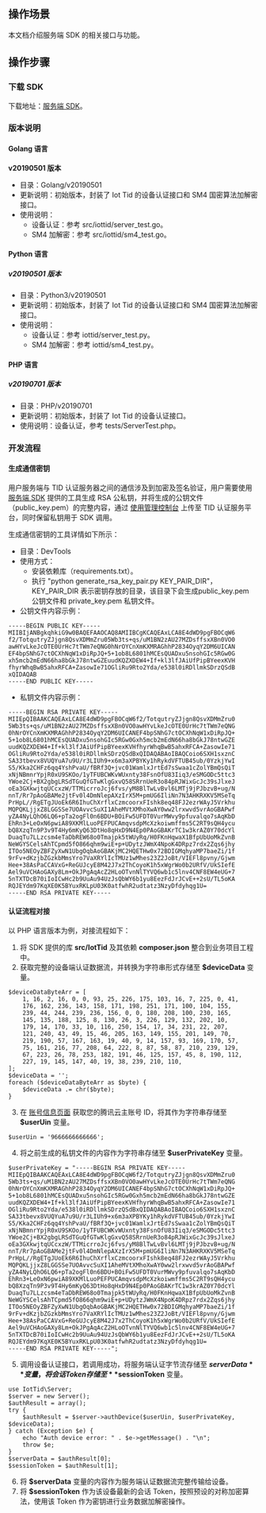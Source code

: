 ## 操作场景
本文档介绍服务端 SDK 的相关接口与功能。


## 操作步骤
### 下载 SDK
下载地址：[服务端 SDK](https://iotsec-1256872341.cos.ap-guangzhou.myqcloud.com/tid-server-sdk.zip)。


### 版本说明

#### Golang 语言
**v20190501 版本**
- 目录：Golang/v20190501
- 更新说明：初始版本，封装了 Iot Tid 的设备认证接口和 SM4 国密算法加解密接口。
- 使用说明：
  - 设备认证：参考 src/iottid/server_test.go。
  - SM4 加解密：参考 src/iottid/sm4_test.go。

#### Python 语言
##### v20190501 版本
- 目录：Python3/v20190501
- 更新说明：初始版本，封装了 Iot Tid 的设备认证接口和 SM4 国密算法加解密接口。
- 使用说明：
  - 设备认证：参考 iottid/server_test.py。
  - SM4 加解密：参考 iottid/sm4_test.py。

#### PHP 语言
##### v20190701 版本
- 目录：PHP/v20190701
- 更新说明：初始版本，封装了 Iot Tid 的设备认证接口。
- 使用说明：设备认证，参考 tests/ServerTest.php。


### 开发流程
#### 生成通信密钥
用户服务端与 TID 认证服务器之间的通信涉及到加密及签名验证，用户需要使用 [服务端 SDK](https://iotsec-1256872341.cos.ap-guangzhou.myqcloud.com/tid-server-sdk.zip) 提供的工具生成 RSA 公私钥，并将生成的公钥文件（public_key.pem）的完整内容，通过 [使用管理控制台](https://console.cloud.tencent.com/iottid/uproducts) 上传至 TID 认证服务平台，同时保留私钥用于 SDK 调用。

生成通信密钥的工具详情如下所示：
- 目录：DevTools
- 使用方式：
  - 安装依赖库（requirements.txt）。
  - 执行 "python generate_rsa_key_pair.py KEY_PAIR_DIR"，KEY_PAIR_DIR 表示密钥存放的目录，该目录下会生成public_key.pem 公钥文件和 private_key.pem 私钥文件。
- 公钥文件内容示例：
```
-----BEGIN PUBLIC KEY-----
MIIBIjANBgkqhkiG9w0BAQEFAAOCAQ8AMIIBCgKCAQEAxLCA8E4dWD9pgFBOCqW6
f2/TotqutryZJjgn8QsvXDMmZru05Wb3ts+qs/uM1BN2zAU27MZDsffsxXBn0VO0
awHYvLkeJcOTE0UrHc7tTWm7eQNG0hNrOYCnXmKXMRAGhhP2834OyqY2DM6UICAN
EF4bpSNhG7ctOCXhNqW1xDiRpJQ+5+1ob8L6801hMCEsQUADxu5nsohGIc5RGw0G
xh5mcb2mEdN66ha8bGkJ78ntwGZEuudKQZXDEW4+If+kl3lfJAiUfPipBYeexKVH
fhyrWhqBwB5ahxRFCA+ZasowIe71OGliRu9Rto2Yda/e538l0iRDllmkSDrzQSdB
xQIDAQAB
-----END PUBLIC KEY-----
```
- 私钥文件内容示例：
```
-----BEGIN RSA PRIVATE KEY-----
MIIEpQIBAAKCAQEAxLCA8E4dWD9pgFBOCqW6f2/TotqutryZJjgn8QsvXDMmZru0
5Wb3ts+qs/uM1BN2zAU27MZDsffsxXBn0VO0awHYvLkeJcOTE0UrHc7tTWm7eQNG
0hNrOYCnXmKXMRAGhhP2834OyqY2DM6UICANEF4bpSNhG7ctOCXhNqW1xDiRpJQ+
5+1ob8L6801hMCEsQUADxu5nsohGIc5RGw0Gxh5mcb2mEdN66ha8bGkJ78ntwGZE
uudKQZXDEW4+If+kl3lfJAiUfPipBYeexKVHfhyrWhqBwB5ahxRFCA+ZasowIe71
OGliRu9Rto2Yda/e538l0iRDllmkSDrzQSdBxQIDAQABAoIBAQCoio6SXH1sxznC
SA33tbevx8VUQYuA7u9U/r3LIUh9+x6m3aXPBYKy1hRykdVFTUB45ub/0YzkjYwI
S5/Kka2CHFz6qq4YshPvaU/fBRf3Q+jvc01WamlxJrtEd7sSwaa1cZolYBmQsQiT
xNjNBmnrYpjR0xU9SKOo/1yTFUBCWKvWUxnty38FsnOfU83Iiq3/eSMGODc5ttc3
YWoe2Cj+BX2gbgLRSdTGuQfGTwKlgGxvQ58SRrnUeR3o84pRJWixGcJc39sJlxeJ
oEa3GXkwjtqUCcxzW/TTMicrroJcj6fvs/yM8BlTwLvBvl6LMTj9jPJbzvB+ug/N
nnT/Rr7pAoGBAMe2jtFv0l4DmNlepAXzIrX5M+pmUG6IliNn7N3AHKRXKV5MSeTq
PrHpL//RgETgJUoEk6R6IhuChXrflxCzmcoorxFIshk8eq48FJ2ezrWAyJ5Vrkhu
MQPQKLjjxZ8LGGSSe7UOAvvcSuXI1AheMVtXMhoXwAY0ww2lrxwvd5vrAoGBAPwf
yZA4NyLQhO6LQ6+pTa2ogFl0n6BDU+BOiFw5UFDT0VurMWvy9pfuvalqo7sAqKbD
EhRn3+LeOxN6pwiA89XKMlLuoPEFPUCAmqvsdpMcXzkoiwmffms5C2RT9sQH4ycu
bQ8XzqTn9P3v9T4Hy6mKyQ63DtHo8qHxD9N4Ep0PAoGBAKrTC1w3krAZ0Y70dcYl
DuaqTu7LLzcsm4eTaDbREW68o0Tmajpk5tWUyRq/H0FKnHqwaX1BfpUbUoMkZvnB
NeWGYSCelsAhTCpmd5fO866qhm9wiE+p+UDytzJWmX4NpoK4DRpz7rdx2Zqs6jhy
ITOo5NEOyZBFZyXwN1UbgOqbAoGBAKjMC2HQETHw0x72BDIGMqhyaMP7baeZi/1f
9rFv+dKzjbZGzkbMmsYro7VaXRYlIcTMUz1wMhes23Z2JoBt/VIEFl8pvny/Gjwm
Hee+38AsPaCCAVxG+ReGUJcyE8M42J7x2ThCoyoK1h5xWgrWo0b2URfV/UkSIefE
Ael9uVCHAoGAXy8Lm+OkJPgAqAcZ2HLoOTvnNlTYVQ6wb1c5lnv4CNF8EW4eUG+7
5nTXTDcB70iIoICwHc2b9UuAu94UzJsQbWY6b1yu8EezFdJrJCvE++2sU/TL5oKA
RQJEYdm97KqXE0K5BYuxRKLpU03K0atfwhR2udtatz3NzyDfdyhqg1U=
-----END RSA PRIVATE KEY-----
```

#### 认证流程对接
以 PHP 语言版本为例，对接流程如下：
1. 将 SDK 提供的库 **src/IotTid** 及其依赖 **composer.json** 整合到业务项目工程中。
2. 获取完整的设备端认证数据流，并转换为字符串形式存储至 **$deviceData** 变量。
```
$deviceDataByteArr = [
    1, 16, 2, 16, 0, 0, 93, 25, 226, 175, 103, 16, 7, 225, 0, 41,
    176, 162, 236, 143, 158, 171, 198, 251, 171, 100, 104, 155,
    239, 44, 244, 239, 236, 156, 0, 0, 180, 208, 100, 230, 165,
    145, 135, 188, 125, 8, 130, 26, 3, 226, 129, 132, 202, 10,
    179, 14, 170, 33, 10, 116, 250, 154, 17, 34, 231, 22, 207,
    121, 240, 43, 49, 15, 46, 205, 163, 149, 155, 201, 149, 70,
    219, 190, 57, 167, 163, 19, 40, 9, 14, 157, 93, 169, 170, 57,
    75, 161, 216, 77, 208, 64, 222, 8, 87, 58, 87, 210, 239, 129,
    67, 223, 26, 78, 253, 182, 191, 46, 125, 157, 45, 8, 190, 112,
    227, 19, 145, 147, 40, 19, 38, 239, 210, 110,
];
$deviceData = '';
foreach ($deviceDataByteArr as $byte) {
    $deviceData .= chr($byte);
}
```
3. 在 [账号信息页面](https://console.cloud.tencent.com/developer) 获取您的腾讯云主账号 ID，将其作为字符串存储至 **$userUin** 变量。
```
$userUin = '9666666666666';
```
4. 将之前生成的私钥文件的内容作为字符串存储至 **$userPrivateKey** 变量。
```
$userPrivateKey = "-----BEGIN RSA PRIVATE KEY-----
MIIEpQIBAAKCAQEAxLCA8E4dWD9pgFBOCqW6f2/TotqutryZJjgn8QsvXDMmZru0
5Wb3ts+qs/uM1BN2zAU27MZDsffsxXBn0VO0awHYvLkeJcOTE0UrHc7tTWm7eQNG
0hNrOYCnXmKXMRAGhhP2834OyqY2DM6UICANEF4bpSNhG7ctOCXhNqW1xDiRpJQ+
5+1ob8L6801hMCEsQUADxu5nsohGIc5RGw0Gxh5mcb2mEdN66ha8bGkJ78ntwGZE
uudKQZXDEW4+If+kl3lfJAiUfPipBYeexKVHfhyrWhqBwB5ahxRFCA+ZasowIe71
OGliRu9Rto2Yda/e538l0iRDllmkSDrzQSdBxQIDAQABAoIBAQCoio6SXH1sxznC
SA33tbevx8VUQYuA7u9U/r3LIUh9+x6m3aXPBYKy1hRykdVFTUB45ub/0YzkjYwI
S5/Kka2CHFz6qq4YshPvaU/fBRf3Q+jvc01WamlxJrtEd7sSwaa1cZolYBmQsQiT
xNjNBmnrYpjR0xU9SKOo/1yTFUBCWKvWUxnty38FsnOfU83Iiq3/eSMGODc5ttc3
YWoe2Cj+BX2gbgLRSdTGuQfGTwKlgGxvQ58SRrnUeR3o84pRJWixGcJc39sJlxeJ
oEa3GXkwjtqUCcxzW/TTMicrroJcj6fvs/yM8BlTwLvBvl6LMTj9jPJbzvB+ug/N
nnT/Rr7pAoGBAMe2jtFv0l4DmNlepAXzIrX5M+pmUG6IliNn7N3AHKRXKV5MSeTq
PrHpL//RgETgJUoEk6R6IhuChXrflxCzmcoorxFIshk8eq48FJ2ezrWAyJ5Vrkhu
MQPQKLjjxZ8LGGSSe7UOAvvcSuXI1AheMVtXMhoXwAY0ww2lrxwvd5vrAoGBAPwf
yZA4NyLQhO6LQ6+pTa2ogFl0n6BDU+BOiFw5UFDT0VurMWvy9pfuvalqo7sAqKbD
EhRn3+LeOxN6pwiA89XKMlLuoPEFPUCAmqvsdpMcXzkoiwmffms5C2RT9sQH4ycu
bQ8XzqTn9P3v9T4Hy6mKyQ63DtHo8qHxD9N4Ep0PAoGBAKrTC1w3krAZ0Y70dcYl
DuaqTu7LLzcsm4eTaDbREW68o0Tmajpk5tWUyRq/H0FKnHqwaX1BfpUbUoMkZvnB
NeWGYSCelsAhTCpmd5fO866qhm9wiE+p+UDytzJWmX4NpoK4DRpz7rdx2Zqs6jhy
ITOo5NEOyZBFZyXwN1UbgOqbAoGBAKjMC2HQETHw0x72BDIGMqhyaMP7baeZi/1f
9rFv+dKzjbZGzkbMmsYro7VaXRYlIcTMUz1wMhes23Z2JoBt/VIEFl8pvny/Gjwm
Hee+38AsPaCCAVxG+ReGUJcyE8M42J7x2ThCoyoK1h5xWgrWo0b2URfV/UkSIefE
Ael9uVCHAoGAXy8Lm+OkJPgAqAcZ2HLoOTvnNlTYVQ6wb1c5lnv4CNF8EW4eUG+7
5nTXTDcB70iIoICwHc2b9UuAu94UzJsQbWY6b1yu8EezFdJrJCvE++2sU/TL5oKA
RQJEYdm97KqXE0K5BYuxRKLpU03K0atfwhR2udtatz3NzyDfdyhqg1U=
-----END RSA PRIVATE KEY-----";
```
5. 调用设备认证接口，若调用成功，将服务端认证字节流存储至 **$serverData** 变量，将会话 Token 存储至 **$sessionToken** 变量。
```
use IotTid\Server;
$server = new Server();
$authResult = array();
try {
    $authResult = $server->authDevice($userUin, $userPrivateKey, $deviceData);
} catch (Exception $e) {
    echo "Auth device error: " . $e->getMessage() . "\n";
    throw $e;
}
$serverData = $authResult[0];
$sessionToken = $authResult[1];
```
6. 将 **$serverData** 变量的内容作为服务端认证数据流完整传输给设备。
7. 将 **$sessionToken** 作为该设备最新的会话 Token，按照预设的对称加密算法，使用该 Token 作为密钥进行业务数据加解密操作。
